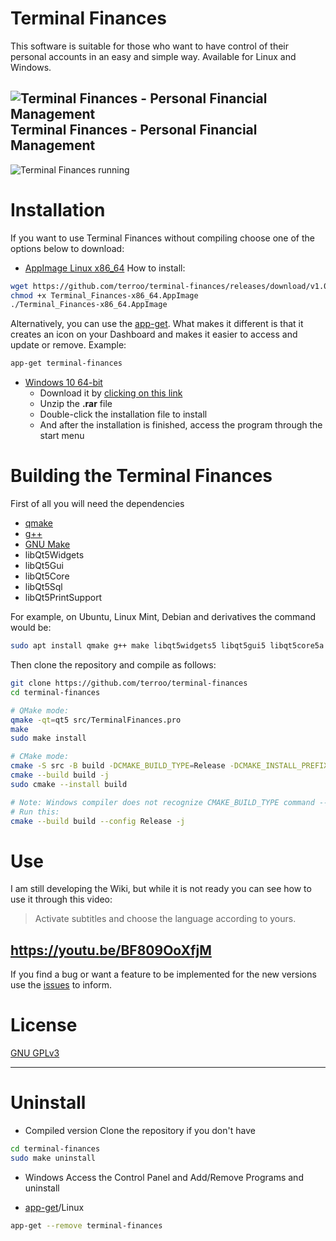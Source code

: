 # Terminal Finances
This software is suitable for those who want to have control of their personal accounts in an easy and simple way. Available for Linux and Windows.

## ![Terminal Finances - Personal Financial Management](terminal-finances.png) Terminal Finances - Personal Financial Management

![Terminal Finances running](screenshot.png)

# Installation
If you want to use Terminal Finances without compiling choose one of the options below to download:
- [AppImage Linux x86_64](https://github.com/terroo/terminal-finances/releases/download/v1.0.0/Terminal_Finances-x86_64.AppImage)
How to install:
```sh
wget https://github.com/terroo/terminal-finances/releases/download/v1.0.0/Terminal_Finances-x86_64.AppImage
chmod +x Terminal_Finances-x86_64.AppImage
./Terminal_Finances-x86_64.AppImage
```
Alternatively, you can use the [app-get](https://github.com/terroo/app-get). What makes it different is that it creates an icon on your Dashboard and makes it easier to access and update or remove. Example:
```sh
app-get terminal-finances
```

- [Windows 10 64-bit](https://github.com/terroo/terminal-finances/releases/download/v1.0.0/TerminalFinances_installer_Win10_64.rar)
  - Download it by [clicking on this link](https://github.com/terroo/terminal-finances/releases/download/v1.0.0/TerminalFinances_installer_Win10_64.rar)
  - Unzip the **.rar** file
  - Double-click the installation file to install
  - And after the installation is finished, access the program through the start menu

# Building the Terminal Finances
First of all you will need the dependencies
  - [qmake](https://en.wikipedia.org/wiki/Qmake)
  - [g++](https://gcc.gnu.org/)
  - [GNU Make](https://www.gnu.org/software/make/)
  - libQt5Widgets
  - libQt5Gui
  - libQt5Core
  - libQt5Sql
  - libQt5PrintSupport

For example, on Ubuntu, Linux Mint, Debian and derivatives the command would be:
```sh
sudo apt install qmake g++ make libqt5widgets5 libqt5gui5 libqt5core5a libqt5sql libqt5printsupport5
```

Then clone the repository and compile as follows:
```sh
git clone https://github.com/terroo/terminal-finances
cd terminal-finances

# QMake mode:
qmake -qt=qt5 src/TerminalFinances.pro
make
sudo make install

# CMake mode:
cmake -S src -B build -DCMAKE_BUILD_TYPE=Release -DCMAKE_INSTALL_PREFIX=/usr/local
cmake --build build -j
sudo cmake --install build

# Note: Windows compiler does not recognize CMAKE_BUILD_TYPE command -- more info https://stackoverflow.com/a/24470998
# Run this:
cmake --build build --config Release -j
```

# Use
I am still developing the Wiki, but while it is not ready you can see how to use it through this video:
> Activate subtitles and choose the language according to yours.

## <https://youtu.be/BF809OoXfjM>

If you find a bug or want a feature to be implemented for the new versions use the [issues](https://github.com/terroo/terminal-finances/issues) to inform.

# License
[GNU GPLv3](LICENSE)

---

# Uninstall
- Compiled version 
Clone the repository if you don't have
```sh
cd terminal-finances
sudo make uninstall
```

- Windows
Access the Control Panel and Add/Remove Programs and uninstall

- [app-get](https://github.com/terroo/app-get)/Linux
```sh
app-get --remove terminal-finances
```
